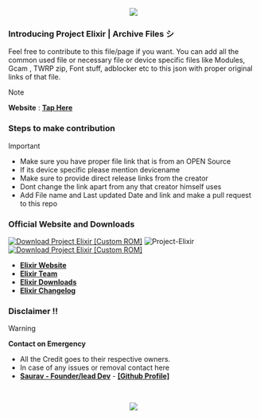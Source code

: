 <p align="center">
  <img src="https://i.imgur.com/irnHU8d.png" />
</p>

### Introducing Project Elixir | Archive Files シ

Feel free to contribute to this file/page if you want. You can add all the common used file or necessary file or device specific files like Modules, Gcam , TWRP zip, Font stuff, adblocker etc to this json with proper original links of that file. 

> [!Note] 
> **Website** : **[Tap Here](https://projectelixiros.com/archive)**

### Steps to make contribution 
> [!Important]
> - Make sure you have proper file link that is from an OPEN Source
> - If its device specific please mention devicename
> - Make sure to provide direct release links from the creator
> - Dont change the link apart from any that creator himself uses
> - Add File name and Last updated Date and link and make a pull request to this repo


 ### Official Website and Downloads
 [![Download Project Elixir [Custom ROM]](https://img.shields.io/sourceforge/dm/project-elixir.svg)](https://projectelixiros.com/download) <img src="https://komarev.com/ghpvc/?username=Project-Elixir&style=flat-square" alt="Project-Elixir" />  [![Download Project Elixir [Custom ROM]](https://img.shields.io/sourceforge/dt/project-elixir.svg)](https://projectelixiros.com/download) 
 * [**Elixir Website**](https://projectelixiros.com/)
 * [**Elixir Team**](https://projectelixiros.com/team)
 * [**Elixir Downloads**](https://projectelixiros.com/download)
 * [**Elixir Changelog**](https://projectelixiros.com/changelog)

### Disclaimer !!
> [!Warning]
> **Contact on Emergency**
> - All the Credit goes to their respective owners.
> - In case of any issues or removal contact here
> - [**Saurav - Founder/lead Dev**](https://telegram.me/ugly_kid_af) - [**[Github Profile]**](https://github.com/ugly-kid-af)

<br>

<p align="center">
  <img src="https://i.imgur.com/bETSPlo.png" />
</p>
